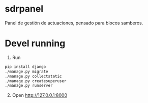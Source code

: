 # sdrpanel
Panel de gestión de actuaciones, pensado para blocos samberos.

# Devel running

1. Run

```bash
pip install django
./manage.py migrate
./manage.py collectstatic
./manage.py createsuperuser
./manage.py runserver
```

2. Open http://127.0.0.1:8000
